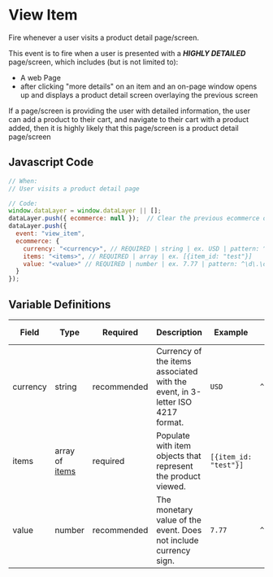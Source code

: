 # View Item

Fire whenever a user visits a product detail page/screen.

This event is to fire when a user is presented with a _**HIGHLY DETAILED**_ page/screen, which includes (but is not limited to):
- A web Page
- after clicking "more details" on an item and an on-page window opens up and displays a product detail screen overlaying the previous screen

If a page/screen is providing the user with detailed information, the user can add a product to their cart, and navigate to their cart with a product added, then it is highly likely that this page/screen is a product detail page/screen

## Javascript Code

```js
// When:
// User visits a product detail page

// Code:
window.dataLayer = window.dataLayer || [];
dataLayer.push({ ecommerce: null });  // Clear the previous ecommerce object.
dataLayer.push({
  event: "view_item",
  ecommerce: {
    currency: "<currency>", // REQUIRED | string | ex. USD | pattern: ^[A-Z]{3}$ | min. 3, max. 3
    items: "<items>", // REQUIRED | array | ex. [{item_id: "test"}]
    value: "<value>" // REQUIRED | number | ex. 7.77 | pattern: ^\d\.\d\d$ | min. 0.00
  }
});
```

## Variable Definitions

|Field|Type|Required|Description|Example|Pattern|Minimum Length|Maximum Length|Minimum|
| --- | --- | --- | --- | --- | --- | --- | --- | --- |
|currency|string|recommended|Currency of the items associated with the event, in 3-letter ISO 4217 format.|`USD`|`^[A-Z]{3}$`|`3`|`3`|
|items|array of [items](schemas/item.md)|required|Populate with item objects that represent the product viewed.|`[{item_id: "test"}]`
|value|number|recommended|The monetary value of the event. Does not include currency sign.|`7.77`|`^\d\.\d\d$`||`100`|`0.00`|
